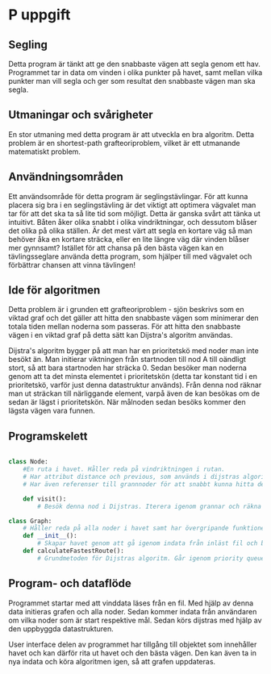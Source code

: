 # P uppgift

## Segling

Detta program är tänkt att ge den snabbaste vägen att segla genom ett hav. Programmet tar in data om vinden i olika punkter på havet, samt mellan vilka punkter man vill segla och ger som resultat den snabbaste vägen man ska segla.

## Utmaningar och svårigheter

En stor utmaning med detta program är att utveckla en bra algoritm. Detta problem är en shortest-path grafteoriproblem, vilket är ett utmanande matematiskt problem.

## Användningsområden

Ett användsområde för detta program är seglingstävlingar. För att kunna placera sig bra i en seglingstävling är det viktigt att optimera vägvalet man tar för att det ska ta så lite tid som möjligt. Detta är ganska svårt att tänka ut intuitivt. Båten åker olika snabbt i olika vindriktningar, och dessutom blåser det olika på olika ställen. Är det mest värt att segla en kortare väg så man behöver åka en kortare sträcka, eller en lite längre väg där vinden blåser mer gynnsamt? Istället för att chansa på den bästa vägen kan en tävlingsseglare använda detta program, som hjälper till med vägvalet och förbättrar chansen att vinna tävlingen!

## Ide för algoritmen

Detta problem är i grunden ett grafteoriproblem - sjön beskrivs som en viktad graf och det gäller att hitta den snabbaste vägen som minimerar den totala tiden mellan noderna som passeras. För att hitta den snabbaste vägen i en viktad graf på detta sätt kan Dijstra's algoritm användas.

Dijstra's algoritm bygger på att man har en prioritetskö med noder man inte besökt än. Man initierar viktningen från startnoden till nod A till oändligt stort, så att bara startnoden har sträcka 0. Sedan besöker man noderna genom att ta det minsta elementet i prioritetskön (detta tar konstant tid i en prioritetskö, varför just denna datastruktur används). Från denna nod räknar man ut sträckan till närliggande element, varpå även de kan besökas om de sedan är lägst i prioritetskön. När målnoden sedan besöks kommer den lägsta vägen vara funnen.

## Programskelett

```python

class Node:
    #En ruta i havet. Håller reda på vindriktningen i rutan.
    # Har attribut distance och previous, som används i dijstras algoritm för att hålla reda på sträckan till noden samt vilken nod som ligger innan i den kortaste vägen till denna nod.
    # Har även referenser till grannnoder för att snabbt kunna hitta dessa.

    def visit():
        # Besök denna nod i Dijstras. Iterera igenom grannar och räkna ut hur långt det kommer bli till dem, samt spara denna information om detta bildar den kortaste vägen.

class Graph:
    # Håller reda på alla noder i havet samt har övergripande funktioner för att hantera grafen.
    def __init__():
        # Skapar havet genom att gå igenom indata från inläst fil och bygger upp grafen. Itererar genom alla noder som ska skapas och skapar relationer mellan noderna genom att sätta attribut med grannar i respektive nod.
    def calculateFastestRoute():
        # Grundmetoden för Dijstras algoritm. Går igenom priority queuen tills man kommer till målnoden, funktionen avslutas och den bästa vägen returneras.
```

## Program- och dataflöde

Programmet startar med att vinddata läses från en fil. Med hjälp av denna data initieras grafen och alla noder. Sedan kommer indata från användaren om vilka noder som är start respektive mål. Sedan körs dijstras med hjälp av den uppbyggda datastrukturen.

User interface delen av programmet har tillgång till objektet som innehåller havet och kan därför rita ut havet och den bästa vägen. Den kan även ta in nya indata och köra algoritmen igen, så att grafen uppdateras.
